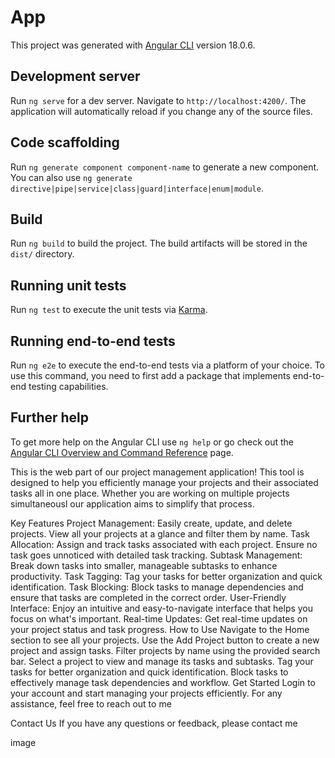 # App

This project was generated with [Angular CLI](https://github.com/angular/angular-cli) version 18.0.6.

## Development server

Run `ng serve` for a dev server. Navigate to `http://localhost:4200/`. The application will automatically reload if you change any of the source files.

## Code scaffolding

Run `ng generate component component-name` to generate a new component. You can also use `ng generate directive|pipe|service|class|guard|interface|enum|module`.

## Build

Run `ng build` to build the project. The build artifacts will be stored in the `dist/` directory.

## Running unit tests

Run `ng test` to execute the unit tests via [Karma](https://karma-runner.github.io).

## Running end-to-end tests

Run `ng e2e` to execute the end-to-end tests via a platform of your choice. To use this command, you need to first add a package that implements end-to-end testing capabilities.

## Further help

To get more help on the Angular CLI use `ng help` or go check out the [Angular CLI Overview and Command Reference](https://angular.dev/tools/cli) page.



This is the web part of our project management application! This tool is designed to help you efficiently manage your projects and their associated tasks all in one place. Whether you are working on multiple projects simultaneousl our application aims to simplify that process.

Key Features Project Management: Easily create, update, and delete projects. View all your projects at a glance and filter them by name. Task Allocation: Assign and track tasks associated with each project. Ensure no task goes unnoticed with detailed task tracking. Subtask Management: Break down tasks into smaller, manageable subtasks to enhance productivity. Task Tagging: Tag your tasks for better organization and quick identification. Task Blocking: Block tasks to manage dependencies and ensure that tasks are completed in the correct order. User-Friendly Interface: Enjoy an intuitive and easy-to-navigate interface that helps you focus on what's important. Real-time Updates: Get real-time updates on your project status and task progress. How to Use Navigate to the Home section to see all your projects. Use the Add Project button to create a new project and assign tasks. Filter projects by name using the provided search bar. Select a project to view and manage its tasks and subtasks. Tag your tasks for better organization and quick identification. Block tasks to effectively manage task dependencies and workflow. Get Started Login to your account and start managing your projects efficiently. For any assistance, feel free to reach out to me

Contact Us If you have any questions or feedback, please contact me

image
